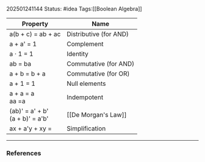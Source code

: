 202501241144
Status: #idea
Tags:[[Boolean Algebra]]

| Property                           | Name                   |
| ---------------------------------- | ---------------------- |
| a(b + c) = ab + ac                 | Distributive (for AND) |
| a + a' = 1                         | Complement             |
| a $\cdot$ 1 = 1                    | Identity               |
| ab = ba                            | Commutative (for AND)  |
| a + b = b + a                      | Commutative (for OR)   |
| a + 1 = 1                          | Null elements          |
| a + a = a<br>aa =a                 | Indempotent            |
| (ab)' = a' + b'<br>(a + b)' = a'b' | [[De Morgan's Law]]    |
| ax + a'y + xy =                    | Simplification         |

---
### References